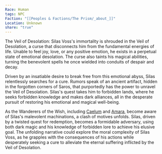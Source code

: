 ```yaml
---
Race: Human
tags: NPC
Faction: "[[Peoples & Factions/The Prism/_about_]]"
Location: Unknown
share: "true"
---
```


The Veil of Desolation: Silas Voss's immortality is shrouded in the Veil of Desolation, a curse that disconnects him from the fundamental energies of life. Unable to feel joy, love, or any positive emotion, he exists in a perpetual state of emotional desolation. The curse also taints his magical abilities, turning the benevolent spells he once wielded into conduits of despair and decay.

Driven by an insatiable desire to break free from this emotional abyss, Silas relentlessly searches for a cure. Rumors speak of an ancient artifact, hidden in the forgotten corners of Saros, that purportedly has the power to unravel the Veil of Desolation. Silas's quest takes him to forbidden lands, where he seeks forbidden knowledge and makes dark alliances, all in the desperate pursuit of restoring his emotional and magical well-being.

As the Wanderers of the Wish, including [Caelum](../../../History%20&%20Lore/Legends/Caelum.md) and [Amara](../../../Maps%20&%20Geography/Cities%20&%20Towns/Pyrris/NPCs/Queen%20Amara.md), become aware of Silas's malevolent machinations, a clash of motives unfolds. Silas, driven by a twisted quest for redemption, becomes a formidable adversary, using both dark magic and his knowledge of forbidden lore to achieve his elusive goal. The unfolding narrative could explore the moral complexity of Silas Voss, as he grapples with the consequences of his actions while desperately seeking a cure to alleviate the eternal suffering inflicted by the Veil of Desolation.